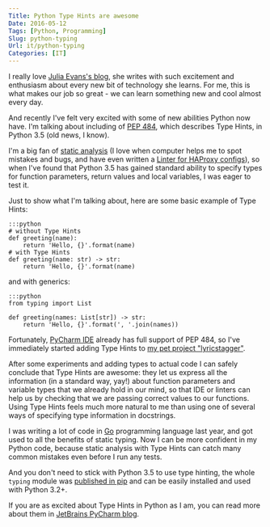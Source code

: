 ```yaml
---
Title: Python Type Hints are awesome
Date: 2016-05-12
Tags: [Python, Programming]
Slug: python-typing
Url: it/python-typing
Categories: [IT]
---
```


I really love [Julia Evans's blog](http://jvns.ca), she writes with such excitement
and enthusiasm about every new bit of technology she learns. For me, this is what
makes our job so great - we can learn something new and cool almost every day.

And recently I've felt very excited with some of new abilities Python
now have. I'm talking about including of [PEP 484](https://www.python.org/dev/peps/pep-0484/),
which describes Type Hints, in Python 3.5 (old news, I know).

I'm a big fan of [static analysis](https://en.wikipedia.org/wiki/Static_program_analysis)
(I love when computer helps me to spot mistakes and bugs, and have even written
a [Linter for HAProxy configs](https://github.com/abulimov/haproxy-lint)),
so when I've found that Python 3.5 has gained standard ability to specify
types for function parameters, return values and local variables, I was eager to test it.

Just to show what I'm talking about, here are some basic example of Type Hints:

    :::python
    # without Type Hints
    def greeting(name):
        return 'Hello, {}'.format(name)
    # with Type Hints
    def greeting(name: str) -> str:
        return 'Hello, {}'.format(name)


and with generics:

    :::python
    from typing import List

    def greeting(names: List[str]) -> str:
        return 'Hello, {}'.format(', '.join(names))

Fortunately, [PyCharm IDE](https://www.jetbrains.com/pycharm/) already has full
support of PEP 484, so I've immediately started adding Type Hints to
[my pet project "lyricstagger"](https://github.com/abulimov/lyricstagger).

After some experiments and adding types to actual code I can safely conclude that
Type Hints are awesome:
they let us express all the information (in a standard way, yay!) about function
parameters and variable types that we already hold in our mind,
so that IDE or linters can help us by checking that we are passing correct
values to our functions. Using Type Hints feels much more natural to me than
using one of several ways of specifying type information in docstrings.

I was writing a lot of code in [Go](http://golang.org) programming language
last year, and got used to all the benefits of static typing. Now I can
be more confident in my Python code, because static analysis with Type Hints
can catch many common mistakes even before I run any tests.

And you don't need to stick with Python 3.5 to use type hinting,
the whole `typing` module was [published in pip](https://pypi.python.org/pypi/typing)
and can be easily installed and used with Python 3.2+.

If you are as excited about Type Hints in Python as I am,
you can read more about them in
[JetBrains PyCharm blog](http://blog.jetbrains.com/pycharm/2015/11/python-3-5-type-hinting-in-pycharm-5/).
